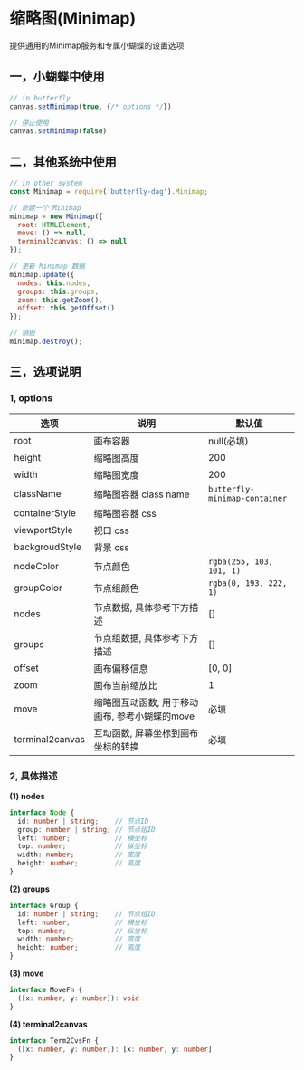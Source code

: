 # 缩略图(Minimap)

提供通用的Minimap服务和专属小蝴蝶的设置选项

## 一，小蝴蝶中使用

```js
// in butterfly
canvas.setMinimap(true, {/* options */})

// 停止使用
canvas.setMinimap(false)

```

## 二，其他系统中使用

```js
// in other system
const Minimap = require('butterfly-dag').Minimap;

// 新建一个 Minimap
minimap = new Minimap({
  root: HTMLElement,
  move: () => null,
  terminal2canvas: () => null
});

// 更新 Minimap 数据
minimap.update({
  nodes: this.nodes,
  groups: this.groups,
  zoom: this.getZoom(),
  offset: this.getOffset()
});

// 销毁
minimap.destroy();

```

## 三，选项说明

### 1, options

| 选项 | 说明 | 默认值 |
| ---- | ---- | ---- |
| root | 画布容器 | null(必填) | 
| height | 缩略图高度 | 200 |
| width  | 缩略图宽度 | 200 |
| className | 缩略图容器 class name | `butterfly-minimap-container` |
| containerStyle | 缩略图容器 css | |
| viewportStyle | 视口 css | |
| backgroudStyle  | 背景 css | |
| nodeColor | 节点颜色 | `rgba(255, 103, 101, 1)` |
| groupColor | 节点组颜色 | `rgba(0, 193, 222, 1)` |
| nodes | 节点数据, 具体参考下方描述 | [] |
| groups | 节点组数据, 具体参考下方描述 | [] |
| offset | 画布偏移信息 | [0, 0] | 
| zoom | 画布当前缩放比 | 1 |
| move | 缩略图互动函数, 用于移动画布, 参考小蝴蝶的move | 必填 |
| terminal2canvas | 互动函数, 屏幕坐标到画布坐标的转换 | 必填 |

### 2, 具体描述

**(1) nodes**
```ts
interface Node {
  id: number | string;    // 节点ID
  group: number | string; // 节点组ID
  left: number;           // 横坐标
  top: number;            // 纵坐标
  width: number;          // 宽度
  height: number;         // 高度
}
```

**(2) groups**
```ts
interface Group {
  id: number | string;    // 节点组ID
  left: number;           // 横坐标
  top: number;            // 纵坐标
  width: number;          // 宽度  
  height: number;         // 高度
}
```

**(3) move**
```ts
interface MoveFn {
  ([x: number, y: number]): void
}
```


**(4) terminal2canvas**
```ts
interface Term2CvsFn {
  ([x: number, y: number]): [x: number, y: number]
}
```